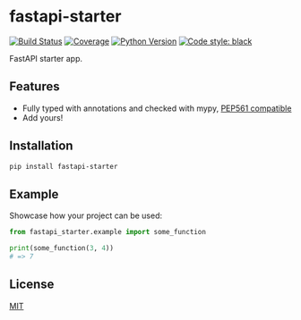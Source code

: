 # fastapi-starter

[![Build Status](https://travis-ci.com/wemake.services/fastapi-starter.svg?branch=master)](https://travis-ci.com/wemake.services/fastapi-starter)
[![Coverage](https://coveralls.io/repos/github/wemake.services/fastapi-starter/badge.svg?branch=master)](https://coveralls.io/github/wemake.services/fastapi-starter?branch=master)
[![Python Version](https://img.shields.io/pypi/pyversions/fastapi-starter.svg)](https://pypi.org/project/fastapi-starter/)
[![Code style: black](https://img.shields.io/badge/code%20style-black-000000.svg)](https://github.com/psf/black)

FastAPI starter app.

## Features

- Fully typed with annotations and checked with mypy, [PEP561 compatible](https://www.python.org/dev/peps/pep-0561/)
- Add yours!

## Installation

```bash
pip install fastapi-starter
```

## Example

Showcase how your project can be used:

```python
from fastapi_starter.example import some_function

print(some_function(3, 4))
# => 7
```

## License

[MIT](https://github.com/wemake.services/fastapi-starter/blob/master/LICENSE)
